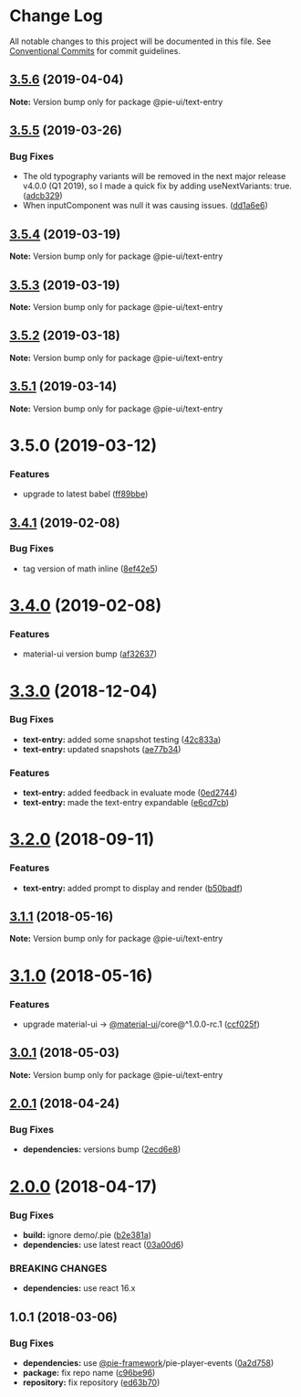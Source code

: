 # Change Log

All notable changes to this project will be documented in this file.
See [Conventional Commits](https://conventionalcommits.org) for commit guidelines.

## [3.5.6](https://github.com/pie-framework/pie-ui/compare/@pie-ui/text-entry@3.5.5...@pie-ui/text-entry@3.5.6) (2019-04-04)

**Note:** Version bump only for package @pie-ui/text-entry





## [3.5.5](https://github.com/pie-framework/pie-ui/compare/@pie-ui/text-entry@3.5.4...@pie-ui/text-entry@3.5.5) (2019-03-26)


### Bug Fixes

* The old typography variants will be removed in the next major release v4.0.0 (Q1 2019), so I made a quick fix by adding useNextVariants: true. ([adcb329](https://github.com/pie-framework/pie-ui/commit/adcb329))
* When inputComponent was null it was causing issues. ([dd1a6e6](https://github.com/pie-framework/pie-ui/commit/dd1a6e6))





## [3.5.4](https://github.com/pie-framework/pie-ui/compare/@pie-ui/text-entry@3.5.3...@pie-ui/text-entry@3.5.4) (2019-03-19)

**Note:** Version bump only for package @pie-ui/text-entry





## [3.5.3](https://github.com/pie-framework/pie-ui/compare/@pie-ui/text-entry@3.5.2...@pie-ui/text-entry@3.5.3) (2019-03-19)

**Note:** Version bump only for package @pie-ui/text-entry





## [3.5.2](https://github.com/pie-framework/pie-ui/compare/@pie-ui/text-entry@3.5.1...@pie-ui/text-entry@3.5.2) (2019-03-18)

**Note:** Version bump only for package @pie-ui/text-entry





## [3.5.1](https://github.com/pie-framework/pie-ui/compare/@pie-ui/text-entry@3.5.0...@pie-ui/text-entry@3.5.1) (2019-03-14)

**Note:** Version bump only for package @pie-ui/text-entry





# 3.5.0 (2019-03-12)


### Features

* upgrade to latest babel ([ff89bbe](https://github.com/pie-framework/pie-ui/commit/ff89bbe))





## [3.4.1](https://github.com/pie-framework/pie-ui/compare/@pie-ui/text-entry@3.4.0...@pie-ui/text-entry@3.4.1) (2019-02-08)


### Bug Fixes

* tag version of math inline ([8ef42e5](https://github.com/pie-framework/pie-ui/commit/8ef42e5))





# [3.4.0](https://github.com/pie-framework/pie-ui/compare/@pie-ui/text-entry@3.3.0...@pie-ui/text-entry@3.4.0) (2019-02-08)


### Features

* material-ui version bump ([af32637](https://github.com/pie-framework/pie-ui/commit/af32637))





# [3.3.0](https://github.com/pie-framework/pie-ui/compare/@pie-ui/text-entry@3.2.0...@pie-ui/text-entry@3.3.0) (2018-12-04)


### Bug Fixes

* **text-entry:** added some snapshot testing ([42c833a](https://github.com/pie-framework/pie-ui/commit/42c833a))
* **text-entry:** updated snapshots ([ae77b34](https://github.com/pie-framework/pie-ui/commit/ae77b34))


### Features

* **text-entry:** added feedback in evaluate mode ([0ed2744](https://github.com/pie-framework/pie-ui/commit/0ed2744))
* **text-entry:** made the text-entry expandable ([e6cd7cb](https://github.com/pie-framework/pie-ui/commit/e6cd7cb))





<a name="3.2.0"></a>
# [3.2.0](https://github.com/pie-framework/pie-ui/compare/@pie-ui/text-entry@3.1.1...@pie-ui/text-entry@3.2.0) (2018-09-11)


### Features

* **text-entry:** added prompt to display and render ([b50badf](https://github.com/pie-framework/pie-ui/commit/b50badf))




<a name="3.1.1"></a>
## [3.1.1](https://github.com/pie-framework/pie-ui/compare/@pie-ui/text-entry@3.1.0...@pie-ui/text-entry@3.1.1) (2018-05-16)




**Note:** Version bump only for package @pie-ui/text-entry

<a name="3.1.0"></a>
# [3.1.0](https://github.com/pie-framework/pie-ui/compare/@pie-ui/text-entry@3.0.1...@pie-ui/text-entry@3.1.0) (2018-05-16)


### Features

* upgrade material-ui -> [@material-ui](https://github.com/material-ui)/core@^1.0.0-rc.1 ([ccf025f](https://github.com/pie-framework/pie-ui/commit/ccf025f))




<a name="3.0.1"></a>
## [3.0.1](https://github.com/pie-framework/pie-ui/compare/@pie-ui/text-entry@3.0.0...@pie-ui/text-entry@3.0.1) (2018-05-03)




**Note:** Version bump only for package @pie-ui/text-entry

<a name="2.0.1"></a>
## [2.0.1](https://github.com/pie-framework/pie-ui/compare/@pie-ui/text-entry@2.0.0...@pie-ui/text-entry@2.0.1) (2018-04-24)


### Bug Fixes

* **dependencies:** versions bump ([2ecd6e8](https://github.com/pie-framework/pie-ui/commit/2ecd6e8))




<a name="2.0.0"></a>
# [2.0.0](https://github.com/pie-framework/pie-ui/compare/@pie-ui/text-entry@1.0.1...@pie-ui/text-entry@2.0.0) (2018-04-17)


### Bug Fixes

* **build:** ignore demo/.pie ([b2e381a](https://github.com/pie-framework/pie-ui/commit/b2e381a))
* **dependencies:** use latest react ([03a00d6](https://github.com/pie-framework/pie-ui/commit/03a00d6))


### BREAKING CHANGES

* **dependencies:** use react 16.x




<a name="1.0.1"></a>
## 1.0.1 (2018-03-06)


### Bug Fixes

* **dependencies:** use [@pie-framework](https://github.com/pie-framework)/pie-player-events ([0a2d758](https://github.com/pie-framework/pie-ui/commit/0a2d758))
* **package:** fix repo name ([c96be96](https://github.com/pie-framework/pie-ui/commit/c96be96))
* **repository:** fix repository ([ed63b70](https://github.com/pie-framework/pie-ui/commit/ed63b70))
